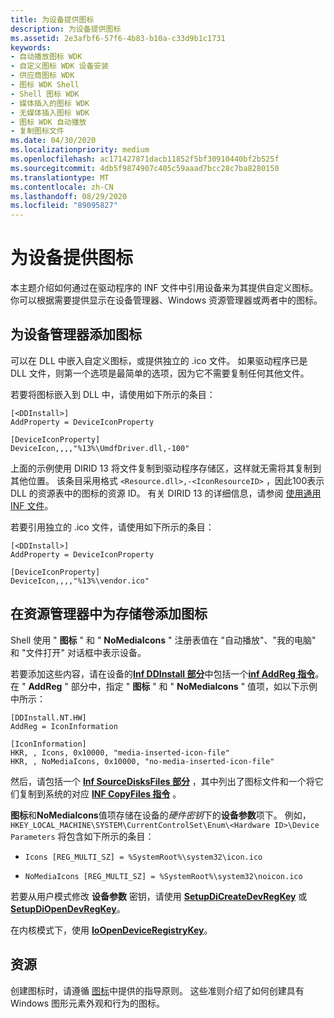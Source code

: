 ```yaml
---
title: 为设备提供图标
description: 为设备提供图标
ms.assetid: 2e3afbf6-57f6-4b83-b10a-c33d9b1c1731
keywords:
- 自动播放图标 WDK
- 自定义图标 WDK 设备安装
- 供应商图标 WDK
- 图标 WDK Shell
- Shell 图标 WDK
- 媒体插入的图标 WDK
- 无媒体插入图标 WDK
- 图标 WDK 自动播放
- 复制图标文件
ms.date: 04/30/2020
ms.localizationpriority: medium
ms.openlocfilehash: ac171427871dacb11852f5bf30910440bf2b525f
ms.sourcegitcommit: 4db5f9874907c405c59aaad7bcc28c7ba8280150
ms.translationtype: MT
ms.contentlocale: zh-CN
ms.lasthandoff: 08/29/2020
ms.locfileid: "89095827"
---
```

# <a name="providing-icons-for-a-device"></a>为设备提供图标

本主题介绍如何通过在驱动程序的 INF 文件中引用设备来为其提供自定义图标。 你可以根据需要提供显示在设备管理器、Windows 资源管理器或两者中的图标。

## <a name="adding-icons-for-device-manager"></a>为设备管理器添加图标

可以在 DLL 中嵌入自定义图标，或提供独立的 .ico 文件。 如果驱动程序已是 DLL 文件，则第一个选项是最简单的选项，因为它不需要复制任何其他文件。

若要将图标嵌入到 DLL 中，请使用如下所示的条目：

```inf
[<DDInstall>]
AddProperty = DeviceIconProperty

[DeviceIconProperty]
DeviceIcon,,,,"%13%\UmdfDriver.dll,-100"
```

上面的示例使用 DIRID 13 将文件复制到驱动程序存储区，这样就无需将其复制到其他位置。 该条目采用格式 `<Resource.dll>,-<IconResourceID>` ，因此100表示 DLL 的资源表中的图标的资源 ID。 有关 DIRID 13 的详细信息，请参阅 [使用通用 INF 文件](./using-a-universal-inf-file.md)。

若要引用独立的 .ico 文件，请使用如下所示的条目：


```inf
[<DDInstall>]
AddProperty = DeviceIconProperty

[DeviceIconProperty]
DeviceIcon,,,,"%13%\vendor.ico"
```

## <a name="adding-icons-for-storage-volumes-in-explorer"></a>在资源管理器中为存储卷添加图标

Shell 使用 " **图标** " 和 " **NoMediaIcons** " 注册表值在 "自动播放"、"我的电脑" 和 "文件打开" 对话框中表示设备。

若要添加这些内容，请在设备的[**Inf DDInstall 部分**](inf-ddinstall-hw-section.md)中包括一个[**inf AddReg 指令**](inf-addreg-directive.md)。 在 " **AddReg** " 部分中，指定 " **图标** " 和 " **NoMediaIcons** " 值项，如以下示例中所示：

```inf
[DDInstall.NT.HW]
AddReg = IconInformation

[IconInformation]
HKR, , Icons, 0x10000, "media-inserted-icon-file"
HKR, , NoMediaIcons, 0x10000, "no-media-inserted-icon-file"
```

然后，请包括一个 [**Inf SourceDisksFiles 部分**](inf-sourcedisksfiles-section.md) ，其中列出了图标文件和一个将它们复制到系统的对应 [**INF CopyFiles 指令**](inf-copyfiles-directive.md) 。

**图标**和**NoMediaIcons**值项存储在设备的*硬件密钥*下的**设备参数**项下。 例如， `HKEY_LOCAL_MACHINE\SYSTEM\CurrentControlSet\Enum\<Hardware ID>\Device Parameters` 将包含如下所示的条目：

* `Icons [REG_MULTI_SZ] = %SystemRoot%\system32\icon.ico`

* `NoMediaIcons [REG_MULTI_SZ] = %SystemRoot%\system32\noicon.ico`

若要从用户模式修改 **设备参数** 密钥，请使用 [**SetupDiCreateDevRegKey**](/windows/desktop/api/setupapi/nf-setupapi-setupdicreatedevregkeya) 或 [**SetupDiOpenDevRegKey**](/windows/desktop/api/setupapi/nf-setupapi-setupdiopendevregkey)。

在内核模式下，使用 [**IoOpenDeviceRegistryKey**](/windows-hardware/drivers/ddi/wdm/nf-wdm-ioopendeviceregistrykey)。

## <a name="resources"></a>资源

创建图标时，请遵循 [图标](/windows/win32/uxguide/vis-icons)中提供的指导原则。 这些准则介绍了如何创建具有 Windows 图形元素外观和行为的图标。